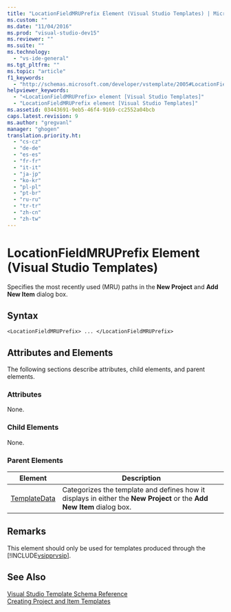 ```yaml
---
title: "LocationFieldMRUPrefix Element (Visual Studio Templates) | Microsoft Docs"
ms.custom: ""
ms.date: "11/04/2016"
ms.prod: "visual-studio-dev15"
ms.reviewer: ""
ms.suite: ""
ms.technology: 
  - "vs-ide-general"
ms.tgt_pltfrm: ""
ms.topic: "article"
f1_keywords: 
  - "http://schemas.microsoft.com/developer/vstemplate/2005#LocationFieldMRUPrefix"
helpviewer_keywords: 
  - "<LocationFieldMRUPrefix> element [Visual Studio Templates]"
  - "LocationFieldMRUPrefix element [Visual Studio Templates]"
ms.assetid: 03443691-9eb5-46f4-9169-cc2552a04bcb
caps.latest.revision: 9
ms.author: "gregvanl"
manager: "ghogen"
translation.priority.ht: 
  - "cs-cz"
  - "de-de"
  - "es-es"
  - "fr-fr"
  - "it-it"
  - "ja-jp"
  - "ko-kr"
  - "pl-pl"
  - "pt-br"
  - "ru-ru"
  - "tr-tr"
  - "zh-cn"
  - "zh-tw"
---
```

# LocationFieldMRUPrefix Element (Visual Studio Templates)
Specifies the most recently used (MRU) paths in the **New Project** and **Add New Item** dialog box.  
  
## Syntax  
  
```  
<LocationFieldMRUPrefix> ... </LocationFieldMRUPrefix>  
```  
  
## Attributes and Elements  
 The following sections describe attributes, child elements, and parent elements.  
  
### Attributes  
 None.  
  
### Child Elements  
 None.  
  
### Parent Elements  
  
|Element|Description|  
|-------------|-----------------|  
|[TemplateData](../extensibility/templatedata-element-visual-studio-templates.md)|Categorizes the template and defines how it displays in either the **New Project** or the **Add New Item** dialog box.|  
  
## Remarks  
 This element should only be used for templates produced through the [!INCLUDE[vsipprvsip](../extensibility/includes/vsipprvsip_md.md)].  
  
## See Also  
 [Visual Studio Template Schema Reference](../extensibility/visual-studio-template-schema-reference.md)   
 [Creating Project and Item Templates](../ide/creating-project-and-item-templates.md)